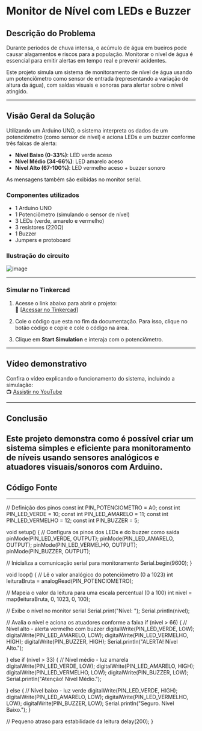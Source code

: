 # Monitor de Nível com LEDs e Buzzer

##  Descrição do Problema

Durante períodos de chuva intensa, o acúmulo de água em bueiros pode causar alagamentos e riscos para a população. Monitorar o nível de água  é essencial para emitir alertas em tempo real e prevenir acidentes.

Este projeto simula um sistema de monitoramento de nível de água usando um potenciômetro como sensor de entrada (representando a variação de altura da água), com saídas visuais e sonoras para alertar sobre o nível atingido.

---
## Visão Geral da Solução

Utilizando um Arduino UNO, o sistema interpreta os dados de um potenciômetro (como sensor de nível) e aciona LEDs e um buzzer conforme três faixas de alerta:

- **Nível Baixo (0-33%)**: LED verde aceso  
- **Nível Médio (34-66%)**: LED amarelo aceso  
- **Nível Alto (67-100%)**: LED vermelho aceso + buzzer sonoro  

As mensagens também são exibidas no monitor serial.

###  Componentes utilizados

- 1 Arduino UNO  
- 1 Potenciômetro (simulando o sensor de nível)  
- 3 LEDs (verde, amarelo e vermelho)  
- 3 resistores (220Ω)  
- 1 Buzzer  
- Jumpers e protoboard  

###  Ilustração do circuito

![image](https://github.com/user-attachments/assets/603f5860-427c-4050-8314-49ef29701fa6)


---

###  Simular no Tinkercad

1. Acesse o link abaixo para abrir o projeto:  
   🔗 [[Acessar no Tinkercad](https://www.tinkercad.com/things/5sN9M0tuMXQ-gs-1semestre)]

2. Cole o código que esta no fim da documentação. Para isso, clique no botão código e copie e cole o código na área.

3. Clique em **Start Simulation** e interaja com o potenciômetro.

---

##  Vídeo demonstrativo

Confira o vídeo explicando o funcionamento do sistema, incluindo a simulação:  
📺 [Assistir no YouTube](https://youtu.be/HOKtDr3tVdQ?si=AZICM33jBDFCj005)

---

##  Conclusão

Este projeto demonstra como é possível criar um sistema simples e eficiente para monitoramento de níveis usando sensores analógicos e atuadores visuais/sonoros com Arduino.
---


##  Código Fonte 
---

// Definição dos pinos
const int PIN_POTENCIOMETRO = A0;
const int PIN_LED_VERDE     = 10;
const int PIN_LED_AMARELO   = 11;
const int PIN_LED_VERMELHO  = 12;
const int PIN_BUZZER        = 5;

void setup() {
  // Configura os pinos dos LEDs e do buzzer como saída
  pinMode(PIN_LED_VERDE, OUTPUT);
  pinMode(PIN_LED_AMARELO, OUTPUT);
  pinMode(PIN_LED_VERMELHO, OUTPUT);
  pinMode(PIN_BUZZER, OUTPUT);

  // Inicializa a comunicação serial para monitoramento
  Serial.begin(9600);
}

void loop() {
  // Lê o valor analógico do potenciômetro (0 a 1023)
  int leituraBruta = analogRead(PIN_POTENCIOMETRO);

  // Mapeia o valor da leitura para uma escala percentual (0 a 100)
  int nivel = map(leituraBruta, 0, 1023, 0, 100);

  // Exibe o nível no monitor serial
  Serial.print("Nível: ");
  Serial.println(nivel);

  // Avalia o nível e aciona os atuadores conforme a faixa
  if (nivel > 66) {
    // Nível alto - alerta vermelho com buzzer
    digitalWrite(PIN_LED_VERDE, LOW);
    digitalWrite(PIN_LED_AMARELO, LOW);
    digitalWrite(PIN_LED_VERMELHO, HIGH);
    digitalWrite(PIN_BUZZER, HIGH);
    Serial.println("ALERTA! Nível Alto.");

  } else if (nivel > 33) {
    // Nível médio - luz amarela
    digitalWrite(PIN_LED_VERDE, LOW);
    digitalWrite(PIN_LED_AMARELO, HIGH);
    digitalWrite(PIN_LED_VERMELHO, LOW);
    digitalWrite(PIN_BUZZER, LOW);
    Serial.println("Atenção! Nível Médio.");

  } else {
    // Nível baixo - luz verde
    digitalWrite(PIN_LED_VERDE, HIGH);
    digitalWrite(PIN_LED_AMARELO, LOW);
    digitalWrite(PIN_LED_VERMELHO, LOW);
    digitalWrite(PIN_BUZZER, LOW);
    Serial.println("Seguro. Nível Baixo.");
  }

  // Pequeno atraso para estabilidade da leitura
  delay(200);
}

